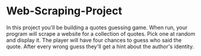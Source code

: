 # Web-Scraping-Project
In this project you'll be building a quotes guessing game. When run, your program will scrape a website for a collection of quotes. Pick one at random and display it. The player will have four chances to guess who said the quote. After every wrong guess they'll get a hint about the author's identity.
